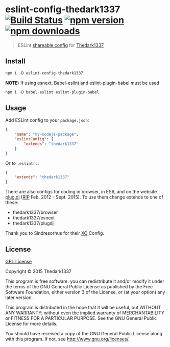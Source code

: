 # eslint-config-thedark1337  [![Build Status](https://img.shields.io/travis/thedark1337/eslint-config-thedark1337.svg)](https://travis-ci.org/thedark1337/eslint-config-thedark1337)   [![npm version](http://img.shields.io/npm/v/eslint-config-thedark1337.svg)](https://npmjs.org/package/eslint-config-thedark1337) [![npm downloads](https://img.shields.io/npm/dm/eslint-config-thedark1337.svg)](https://npmjs.org/package/eslint-config-thedark1337)

> ESLint [shareable config](http://eslint.org/docs/developer-guide/shareable-configs.html) for [Thedark1337](https://github.com/thedark1337)

## Install

``` javascript
npm i -D eslint-config-thedark1337
```

**NOTE:** If using esnext,  Babel-eslint and eslint-plugin-babel must be used
```javascript
npm i -D babel-eslint eslint-plugin-babel
```

## Usage

Add ESLint config to your `package.json`:

```json
{
    "name": "my-nodejs-package",
    "eslintConfig": {
        "extends": "thedark1337"
    }
}
```

Or to `.eslintrc`:

```json
{
    "extends": "thedark1337"
}
```

There are also configs for coding in browser, in ES6, and on the website [plug.dj](https://plug.dj) ([RIP](https://plugcubed.net/goodbye) Feb. 2012 -  Sept. 2015).
To use them change extends to one of these:

* thedark1337/browser
* thedark1337/esnext
* thedark1337/plugdj

Thank you to Sindresorhus for their [XO](https://github.com/sindresorhus/eslint-config-xo) Config.

## License

[GPL License](https://github.com/thedark1337/eslint-config-thedark1337/blob/master/LICENSE)

Copyright &copy; 2015 Thedark1337

This program is free software: you can redistribute it and/or modify it under the terms of the GNU General Public License as published by the Free Software Foundation, either version 3 of the License, or (at your option) any later version.

This program is distributed in the hope that it will be useful, but WITHOUT ANY WARRANTY; without even the implied warranty of MERCHANTABILITY or FITNESS FOR A PARTICULAR PURPOSE. See the GNU General Public License for more details.

You should have received a copy of the GNU General Public License along with this program. If not, see http://www.gnu.org/licenses/.
